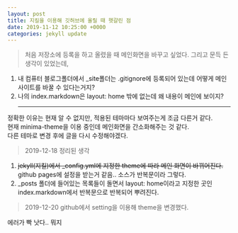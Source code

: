 ```yaml
---
layout: post
title: 지킬을 이용해 깃허브에 올릴 때 헷갈린 점
date: 2019-11-12 10:25:00 +0000
categories: jekyll update
---
```


> 처음 저장소에 등록을 하고 올렸을 때 메인화면을 바꾸고 싶었다. 그리고 문득 든 생각이 있었는데,

1. 내 컴퓨터 블로그폴더에서 \_site폴더는 .gitignore에 등록되어 있는데 어떻게 메인 사이트를 바꿀 수 있다는거지?
2. 나의 index.markdown은 layout: home 밖에 없는데 왜 내용이 메인에 보이지?
   <hr/>

정확한 이유는 현재 알 수 없지만, 적용된 테마마다 보여주는게 조금 다른거 같다. <br>
현재 minima-theme을 이용 중인데 메인화면을 간소화해주는 것 같다.<br>
다른 테마로 변경 후에 글을 다시 수정해야겠다.

> 2019-12-18 정리된 생각

1. ~~jekyll(지킬)에서 \_config.yml에 지정한 theme에 따라 메인 화면이 바뀌어진다.~~<br>github pages에 설정을 받는거 같음.. 소스가 반복문이라 그렇다.
2. \_posts 폴더에 들어있는 목록들이 돌면서 layout: home이라고 지정한 곳인 index.markdown에서 반복문으로 반복되어 뿌려진다.

> 2019-12-20 github에서 setting을 이용해 theme을 변경했다.

에러가 빡 낫다.. 뭐지
